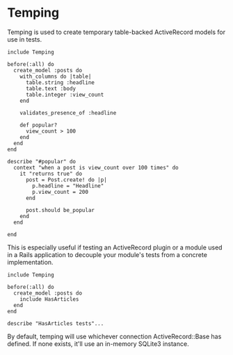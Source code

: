 # Temping

Temping is used to create temporary table-backed ActiveRecord models for use in tests.

    include Temping
    
    before(:all) do
      create_model :posts do
        with_columns do |table|
          table.string :headline
          table.text :body
          table.integer :view_count
        end

        validates_presence_of :headline
        
        def popular?
          view_count > 100
        end
      end
    end
    
    describe "#popular" do
      context "when a post is view_count over 100 times" do
        it "returns true" do
          post = Post.create! do |p|
            p.headline = "Headline"
            p.view_count = 200
          end
          
          post.should be_popular
        end
      end
        
    end
    
This is especially useful if testing an ActiveRecord plugin or a module used in a Rails application to decouple your module's tests from a concrete implementation.
  
    include Temping
    
    before(:all) do
      create_model :posts do
        include HasArticles
      end
    end
    
    describe "HasArticles tests"...
    
By default, temping will use whichever connection ActiveRecord::Base has defined. If none exists, it'll use an in-memory SQLite3 instance.